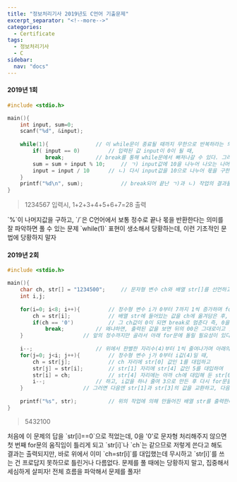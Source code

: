 ```yaml
---
title: "정보처리기사 2019년도 C언어 기출문제"
excerpt_separator: "<!--more-->"
categories:
  - Certificate
tags:
  - 정보처리기사
  - C
sidebar:
  nav: "docs"
---
```

#### 2019년 1회
```c++
#include <stdio.h>

main(){
	int input, sum=0;
	scanf("%d", &input);
	
	while(1){				// 이 while문이 종료될 때까지 무한으로 반복하라는 의미임
		if( input == 0)			// 입력된 값 input이 0이 될 때,
			break;			// break를 통해 while문에서 빠져나갈 수 있다. 그러나 그 전까지는,
		sum = sum + input % 10;		// ㄱ) input값에 10을 나누어 나오는 나머지를 sum값에 더하고,
		input = input / 10		// ㄴ) 다시 input값을 10으로 나누어 몫을 구한 후 ㄱ)을 반복하는 루트를 밟아야 한다
	}
	printf("%d\n", sum);			// break되어 끝난 ㄱ)과 ㄴ) 작업의 결과물 sum을 출력한다
}
```
>1234567 입력시, 1+2+3+4+5+6+7=28 출력


<div class="notice--info" markdown="1">
`%`이 나머지값을 구하고, `/`은 C언어에서 보통 정수로 끝나 몫을 반환한다는 의미를 잘 파악하면 풀 수 있는 문제  
`while(1)` 표현이 생소해서 당황하는데, 이런 기초적인 문법에 당황하지 말자
</div>


#### 2019년 2회
```c++
#include <stdio.h>

main(){
	char ch, str[] = "1234500";		// 문자형 변수 ch와 배열 str[]를 선언하고, 배열엔 값 설정
	int i,j;
	
	for(i=0; i<8; i++){			// 정수형 변수 i가 0부터 7까지 1씩 증가하며 for문으로 돌릴 때,
		ch = str[i];			// 배열 str에 들어있는 값을 ch에 옮겨담은 후,
		if(ch == '0')			// 그 ch값이 0이 되면 break로 멈춘다 즉, 0을 판별해낸다
			break;			// 왜냐하면, 출력된 값을 보면 뒤의 00은 그대로이고 앞의 정수만 역순으로 정렬되어있으므로,
	}					// 앞의 정수까지만 골라서 아래 for문에 돌릴 필요성이 있다는 것
	
	i--;					// 위에서 판별한 자리수(4)부터 1씩 줄여나가며 아래의 for문을 실행해준다
	for(j=0; j<i; j++){			// 정수형 변수 j가 0부터 i값(4)일 때,
		ch = str[j];			// ch 자리에 str[0] 값인 1를 대입하고
		str[j] = str[i];		// str[1] 자리에 str[4] 값인 5를 대입하여
		str[i] = ch;			// str[4] 자리에는 아까 ch에 대입해 둔 str[0]인 1값을 대입한다. 즉, str[1]과 str[5]값을 교환
		i--;				// 하고, i값을 하나 줄여 3으로 만든 후 다시 for문을 돌려준다
	}					// 그러면 다음엔 str[1]과 str[3]의 값을 교환하고, 다음엔 str[2]만 남게 되므로 변화없이 for문은 종료된다
	
	printf("%s", str);			// 위의 작업에 의해 만들어진 배열 str를 출력한다
}
```
>5432100

<div class="notice--info" markdown="1">
처음에 이 문제의 답을 `str[i]==0`으로 적었는데, 0을 '0'로 문자형 처리해주지 않으면 첫 번째 for문의 움직임이 틀리게 되고  
`str[i]`나 `ch`는 같으므로 저렇게 쓴다고 해도 결과는 출력되지만, 바로 위에서 이미 `ch=str[i]`를 대입했는데 무시하고 `str[i]`를 쓰는 건 프로답지 못하므로 틀린거나 다름없다.  
문제를 풀 때에는 당황하지 말고, 집중해서 세심하게 살피자! 전체 흐름을 파악해서 문제를 풀자!
</div>
